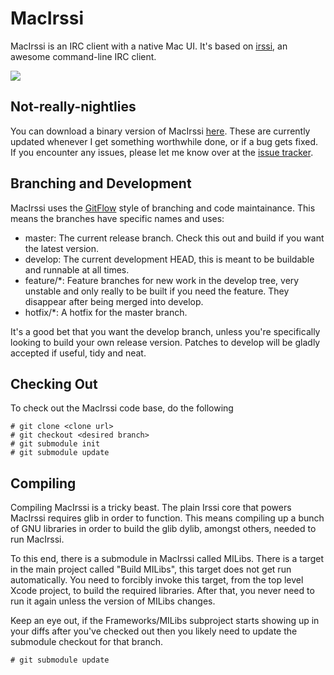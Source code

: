 # MacIrssi

MacIrssi is an IRC client with a native Mac UI. It's based on [irssi](http://www.irssi.org/), an awesome command-line IRC client.

![](http://cl.ly/image/2v0j0F1C0W3o/Screen%20Shot%202014-02-24%20at%2009.33.43.png)

## Not-really-nightlies

You can download a binary version of MacIrssi [here](http://x3ro.de/downloads/MacIrssi/). These are currently updated whenever I get something worthwhile done, or if a bug gets fixed. If you encounter any issues, please let me know over at the [issue tracker](https://github.com/MacIrssi/MacIrssi/issues).


## Branching and Development ##

MacIrssi uses the [GitFlow](http://github.com/nvie/gitflow) style of branching and code maintainance. This means the branches have specific names and uses:

* master: The current release branch. Check this out and build if you want the latest version.
* develop: The current development HEAD, this is meant to be buildable and runnable at all times.
* feature/*: Feature branches for new work in the develop tree, very unstable and only really to be built if you need the feature. They disappear after being merged into develop.
* hotfix/*: A hotfix for the master branch.

It's a good bet that you want the develop branch, unless you're specifically looking to build your own release version. Patches to develop will be gladly accepted if useful, tidy and neat.


## Checking Out ##

To check out the MacIrssi code base, do the following

	# git clone <clone url>
	# git checkout <desired branch>
	# git submodule init
	# git submodule update


## Compiling ##

Compiling MacIrssi is a tricky beast. The plain Irssi core that powers MacIrssi requires glib in order to function. This means compiling up a bunch of GNU libraries in order to build the glib dylib, amongst others, needed to run MacIrssi.

To this end, there is a submodule in MacIrssi called MILibs. There is a target in the main project called "Build MILibs", this target does not get run automatically. You need to forcibly invoke this target, from the top level Xcode project, to build the required libraries. After that, you never need to run it again unless the version of MILibs changes.

Keep an eye out, if the Frameworks/MILibs subproject starts showing up in your diffs after you've checked out then you likely need to update the submodule checkout for that branch.

	# git submodule update
